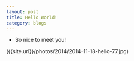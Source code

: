 ```yaml
---
layout: post
title: Hello World!
category: blogs
---
```


- So nice to meet you!

({{site.url}}/photos/2014/2014-11-18-hello-77.jpg)
